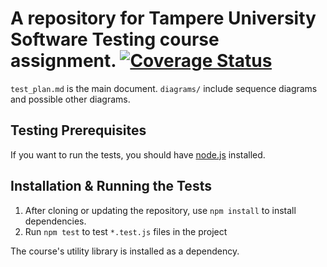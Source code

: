 # A repository for Tampere University Software Testing course assignment. [![Coverage Status](https://coveralls.io/repos/github/petrikreus/comp-se-200-assignment/badge.svg?branch=main)](https://coveralls.io/github/petrikreus/comp-se-200-assignment?branch=main)


`test_plan.md` is the main document. `diagrams/` include sequence diagrams and possible other diagrams.

## Testing Prerequisites

If you want to run the tests, you should have [node.js](https://nodejs.org) installed.

## Installation & Running the Tests

1. After cloning or updating the repository, use `npm install` to install dependencies.
2. Run `npm test` to test `*.test.js` files in the project

The course's utility library is installed as a dependency.
